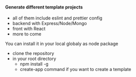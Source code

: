 #### Generate different template projects
- all of them include eslint and prettier config
- backend with Express/Node/Mongo 
- front with React
- more to come 

You can install it in your local globaly as node package
- clone the repository 
- in your root directory 
  - npm install -g
  - create-app command if you want to create a template
